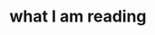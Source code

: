 ---
title: what I am reading
tags: draft
project: substack
due: 2022-06-03
type: post
fc-calendar: content calendar
fc-date:
 year: 2022
 month: june
 day: 03
fc-category: substack
url:
---